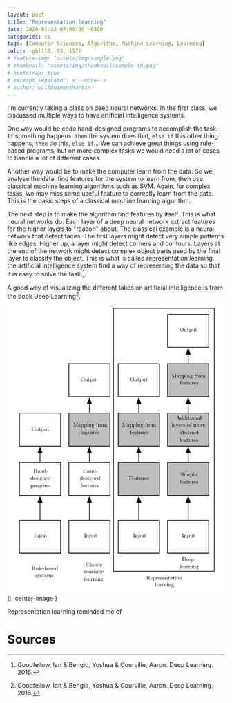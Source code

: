 ```yaml
---
layout: post
title: "Representation learning"
date: 2020-01-23 07:00:00 -0500
categories: cs
tags: [Computer Sciences, Algorithm, Machine Learning, Learning]
color: rgb(110, 93, 157)
# feature-img: "assets/img/sample.png"
# thumbnail: "assets/img/thumbnail/sample-th.png"
# bootstrap: true
# excerpt_separator: <!--more-->
# author: willGuimontMartin
---
```


I'm currently taking a class on deep neural networks. In the first class, we discussed multiple ways to have artificial intelligence systems. 

One way would be code hand-designed programs to accomplish the task. `If` something happens, `then` the system does that, `else if` this other thing happens, `then` do this, `else if`... We can achieve great things using rule-based programs, but on more complex tasks we would need a lot of cases to handle a lot of different cases.
<!-- TODO example -->

Another way would be to make the computer learn from the data. So we analyse the data, find features for the system to learn from, then use classical machine learning algorithms such as SVM. Again, for complex tasks, we may miss some useful feature to correctly learn from the data. This is the basic steps of a classical machine learning algorithm.
<!-- TODO example -->

The next step is to make the algorithm find features by itself. This is what neural networks do. Each layer of a deep neural network extract features for the higher layers to "reason" about. The classical example is a neural network that detect faces. The first layers might detect very simple patterns like edges. Higher up, a layer might detect corners and contours. Layers at the end of the network might detect complex object parts used by the final layer to classify the object. This is what is called representation learning, the artificial intelligence system find a way of representing the data so that it is easy to solve the task.[^Goodfellow].

A good way of visualizing the different takes on artificial intelligence is from the book Deep Learning[^Goodfellow].
![Comp](/assets/images/representation/types.png){: .center-image }

Representation learning reminded me of 

# Sources
[^Goodfellow]: Goodfellow, Ian & Bengio, Yoshua & Courville, Aaron. Deep Learning. 2016.
[^Simon]: Simon, Herbert A. The sciences of the Artificial, 1969.

